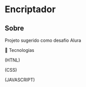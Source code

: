 <h1>Encriptador</h1>
<h2>Sobre</h2>
<p>Projeto sugerido como desafio Alura</p>
🎁 Tecnologias
<p>(HTNL)</p>
<p>(CSS)</p>
<p>(JAVASCRIPT)</p>

